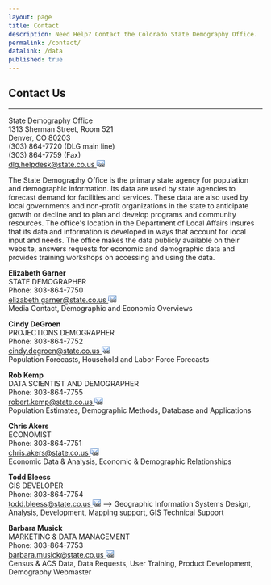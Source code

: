 ```yaml
---
layout: page
title: Contact
description: Need Help? Contact the Colorado State Demography Office.
permalink: /contact/
datalink: /data
published: true
---
```

## Contact Us
- - -
State Demography Office  
1313 Sherman Street, Room 521  
Denver, CO 80203  
(303) 864-7720 (DLG main line)  
(303) 864-7759 (Fax)  
[dlg.helpdesk@state.co.us ![email](/images/email_link.png 'send email')](mailto:dlg.helpdesk@state.co.us)  

The State Demography Office is the primary state agency for population and demographic information. Its data are used by state agencies to forecast demand for facilities and services. These data are also used by local governments and non-profit organizations in the state to anticipate growth or decline and to plan and develop programs and community resources. The office's location in the Department of Local Affairs insures that its data and information is developed in ways that account for local input and needs. The office makes the data publicly available on their website, answers requests for economic and demographic data and provides training workshops on accessing and using the data.  

**Elizabeth Garner**  
STATE DEMOGRAPHER  
Phone: 303-864-7750  
[elizabeth.garner@state.co.us ![email](/images/email_link.png 'send email')](mailto:elizabeth.garner@state.co.us)  
Media Contact, Demographic and Economic Overviews  

**Cindy DeGroen**  
PROJECTIONS DEMOGRAPHER  
Phone: 303-864-7752  
[cindy.degroen@state.co.us ![email](/images/email_link.png 'send email')](mailto:cindy.degroen@state.co.us)  
Population Forecasts, Household and Labor Force Forecasts  

**Rob Kemp**  
DATA SCIENTIST AND DEMOGRAPHER  
Phone: 303-864-7755  
[robert.kemp@state.co.us ![email](/images/email_link.png 'send email')](mailto:robert.kemp@state.co.us)  
Population Estimates, Demographic Methods, Database and Applications  

**Chris Akers**  
ECONOMIST  
Phone: 303-864-7751  
[chris.akers@state.co.us ![email](/images/email_link.png 'send email')](mailto:chris.akers@state.co.us)  
Economic Data & Analysis, Economic & Demographic Relationships  

**Todd Bleess**  
GIS DEVELOPER  
Phone: 303-864-7754  
[todd.bleess@state.co.us ![email](/images/email_link.png 'send email')](mailto:todd.bleess@state.co.us)  -->
Geographic Information Systems Design, Analysis, Development, Mapping support, GIS Technical Support  

**Barbara Musick**  
MARKETING & DATA MANAGEMENT  
Phone: 303-864-7753  
[barbara.musick@state.co.us ![email](/images/email_link.png 'send email')](mailto:barbara.musick@state.co.us)  
Census & ACS Data, Data Requests, User Training, Product Development, Demography Webmaster
